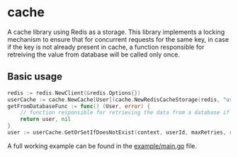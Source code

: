 # cache
A cache library using Redis as a storage. This library implements a locking mechanism to ensure that for concurrent requests for the same key, in case if the key is not already present in cache, a function responsible for retreiving the value from database will be called only once.

## Basic usage
```go
redis := redis.NewClient(&redis.Options{})
userCache := cache.NewCache[User](cache.NewRedisCacheStorage(redis, "users"), cache.NewRedisLocker(redis, "users-lock", lockExpiration))
getFromDatabaseFunc := func() (User, error) {
    // function responsible for retrieving the data from a database if the value is not cached
    return user, nil
}
user := userCache.GetOrSetIfDoesNotExist(context, userId, maxRetries, retryWaitDuration, getFromDatabaseFunc)
```
A full working example can be found in the [example/main.go](example/main.go) file.